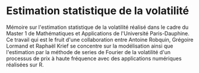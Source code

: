 # Estimation statistique de la volatilité

Mémoire sur l'estimation statistique de la volatilité réalisé dans le cadre du Master 1 de Mathématiques et Applications de l'Université Paris-Dauphine. Ce travail qui est le fruit d'une collaboration entre Antoine Robquin, Grégoire Lormand et Raphaël Krief se concentre sur la modélisation ainsi que l'estimation par la méthode de series de Fourier de la volatilité d'un processus de prix à haute fréquence avec des applications numériques réalisées sur R.
